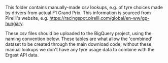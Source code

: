 This folder contains manually-made csv lookups, e.g. of tyre choices made by drivers from actual F1 Grand Prix. This information is sourced from Pirelli's website, e.g. https://racingspot.pirelli.com/global/en-ww/gp-hungary.

These csv files should be uploaded to the BigQuery project, using the naming convention below. These tables are what allow the 'combined' dataset to be created through the main download code; without these manual lookups we don't have any tyre usage data to combine with the Ergast API data.
